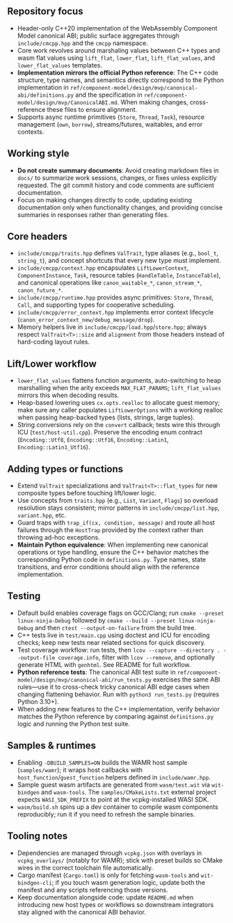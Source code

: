 ## Repository focus
- Header-only C++20 implementation of the WebAssembly Component Model canonical ABI; public surface aggregates through `include/cmcpp.hpp` and the `cmcpp` namespace.
- Core work revolves around marshaling values between C++ types and wasm flat values using `lift_flat`, `lower_flat`, `lift_flat_values`, and `lower_flat_values` templates.
- **Implementation mirrors the official Python reference**: The C++ code structure, type names, and semantics directly correspond to the Python implementation in `ref/component-model/design/mvp/canonical-abi/definitions.py` and the specification in `ref/component-model/design/mvp/CanonicalABI.md`. When making changes, cross-reference these files to ensure alignment.
- Supports async runtime primitives (`Store`, `Thread`, `Task`), resource management (`own`, `borrow`), streams/futures, waitables, and error contexts.

## Working style
- **Do not create summary documents**: Avoid creating markdown files in `docs/` to summarize work sessions, changes, or fixes unless explicitly requested. The git commit history and code comments are sufficient documentation.
- Focus on making changes directly to code, updating existing documentation only when functionality changes, and providing concise summaries in responses rather than generating files.

## Core headers
- `include/cmcpp/traits.hpp` defines `ValTrait`, type aliases (e.g., `bool_t`, `string_t`), and concept shortcuts that every new type must implement.
- `include/cmcpp/context.hpp` encapsulates `LiftLowerContext`, `ComponentInstance`, `Task`, resource tables (`HandleTable`, `InstanceTable`), and canonical operations like `canon_waitable_*`, `canon_stream_*`, `canon_future_*`.
- `include/cmcpp/runtime.hpp` provides async primitives: `Store`, `Thread`, `Call`, and supporting types for cooperative scheduling.
- `include/cmcpp/error_context.hpp` implements error context lifecycle (`canon_error_context_new/debug_message/drop`).
- Memory helpers live in `include/cmcpp/load.hpp`/`store.hpp`; always respect `ValTrait<T>::size` and `alignment` from those headers instead of hard-coding layout rules.

## Lift/Lower workflow
- `lower_flat_values` flattens function arguments, auto-switching to heap marshalling when the arity exceeds `MAX_FLAT_PARAMS`; `lift_flat_values` mirrors this when decoding results.
- Heap-based lowering uses `cx.opts.realloc` to allocate guest memory; make sure any caller populates `LiftLowerOptions` with a working realloc when passing heap-backed types (lists, strings, large tuples).
- String conversions rely on the `convert` callback; tests wire this through ICU (`test/host-util.cpp`). Preserve the encoding enum contract (`Encoding::Utf8`, `Encoding::Utf16`, `Encoding::Latin1`, `Encoding::Latin1_Utf16`).

## Adding types or functions
- Extend `ValTrait` specializations and `ValTrait<T>::flat_types` for new composite types before touching lift/lower logic.
- Use concepts from `traits.hpp` (e.g., `List`, `Variant`, `Flags`) so overload resolution stays consistent; mirror patterns in `include/cmcpp/list.hpp`, `variant.hpp`, etc.
- Guard traps with `trap_if(cx, condition, message)` and route all host failures through the `HostTrap` provided by the context rather than throwing ad-hoc exceptions.
- **Maintain Python equivalence**: When implementing new canonical operations or type handling, ensure the C++ behavior matches the corresponding Python code in `definitions.py`. Type names, state transitions, and error conditions should align with the reference implementation.

## Testing
- Default build enables coverage flags on GCC/Clang; run `cmake --preset linux-ninja-Debug` followed by `cmake --build --preset linux-ninja-Debug` and then `ctest --output-on-failure` from the build tree.
- C++ tests live in `test/main.cpp` using doctest and ICU for encoding checks; keep new tests near related sections for quick discovery.
- Test coverage workflow: run tests, then `lcov --capture --directory . --output-file coverage.info`, filter with `lcov --remove`, and optionally generate HTML with `genhtml`. See README for full workflow.
- **Python reference tests**: The canonical ABI test suite in `ref/component-model/design/mvp/canonical-abi/run_tests.py` exercises the same ABI rules—use it to cross-check tricky canonical ABI edge cases when changing flattening behavior. Run with `python3 run_tests.py` (requires Python 3.10+).
- When adding new features to the C++ implementation, verify behavior matches the Python reference by comparing against `definitions.py` logic and running the Python test suite.

## Samples & runtimes
- Enabling `-DBUILD_SAMPLES=ON` builds the WAMR host sample (`samples/wamr`); it wraps host callbacks with `host_function`/`guest_function` helpers defined in `include/wamr.hpp`.
- Sample guest wasm artifacts are generated from `wasm/test.wit` via `wit-bindgen` and `wasm-tools`. The `samples/CMakeLists.txt` external project expects `WASI_SDK_PREFIX` to point at the vcpkg-installed WASI SDK.
- `wasm/build.sh` spins up a dev container to compile wasm components reproducibly; run it if you need to refresh the sample binaries.

## Tooling notes
- Dependencies are managed through `vcpkg.json` with overlays in `vcpkg_overlays/` (notably for WAMR); stick with preset builds so CMake wires in the correct toolchain file automatically.
- Cargo manifest (`Cargo.toml`) is only for fetching `wasm-tools` and `wit-bindgen-cli`; if you touch wasm generation logic, update both the manifest and any scripts referencing those versions.
- Keep documentation alongside code: update `README.md` when introducing new host types or workflows so downstream integrators stay aligned with the canonical ABI behavior.
